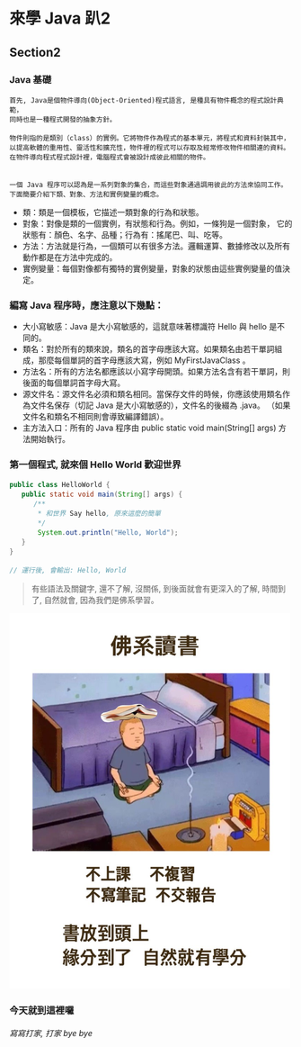 # 來學 Java 趴2

## Section2
### Java 基礎
	首先, Java是個物件導向(Object-Oriented)程式語言, 是種具有物件概念的程式設計典範，
	同時也是一種程式開發的抽象方針。

	物件則指的是類別（class）的實例。它將物件作為程式的基本單元，將程式和資料封裝其中，
	以提高軟體的重用性、靈活性和擴充性，物件裡的程式可以存取及經常修改物件相關連的資料。
	在物件導向程式程式設計裡，電腦程式會被設計成彼此相關的物件。


	一個 Java 程序可以認為是一系列對象的集合，而這些對象通過調用彼此的方法來協同工作。
    下面簡要介紹下類、對象、方法和實例變量的概念。

* 類：類是一個模板，它描述一類對象的行為和狀態。
* 對象：對像是類的一個實例，有狀態和行為。例如，一條狗是一個對象，
	它的狀態有：顏色、名字、品種；行為有：搖尾巴、叫、吃等。
* 方法：方法就是行為，一個類可以有很多方法。邏輯運算、數據修改以及所有動作都是在方法中完成的。
* 實例變量：每個對像都有獨特的實例變量，對象的狀態由這些實例變量的值決定。



### 編寫 Java 程序時，應注意以下幾點：

* 大小寫敏感：Java 是大小寫敏感的，這就意味著標識符 Hello 與 hello 是不同的。
* 類名：對於所有的類來說，類名的首字母應該大寫。如果類名由若干單詞組成，那麼每個單詞的首字母應該大寫，例如 MyFirstJavaClass 。
* 方法名：所有的方法名都應該以小寫字母開頭。如果方法名含有若干單詞，則後面的每個單詞首字母大寫。
* 源文件名：源文件名必須和類名相同。當保存文件的時候，你應該使用類名作為文件名保存（切記 Java 是大小寫敏感的），文件名的後綴為 .java。 （如果文件名和類名不相同則會導致編譯錯誤）。
* 主方法入口：所有的 Java 程序由 public static void main(String[] args) 方法開始執行。

### 第一個程式, 就來個 Hello World 歡迎世界
```java
public class HelloWorld {
   public static void main(String[] args) {
      /**
       * 和世界 Say hello, 原來這麼的簡單 
       */
       System.out.println("Hello, World");
   }
}

// 運行後, 會輸出: Hello, World
```

> 有些語法及關鍵字, 還不了解, 沒關係, 到後面就會有更深入的了解, 時間到了, 自然就會, 因為我們是佛系學習。
<img src="pic1.jpg" alt="drawing" width="500"/>

### 今天就到這裡囉
###### 寫寫打家, 打家 bye bye